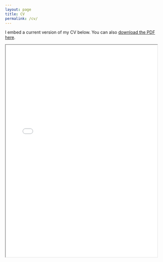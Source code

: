 ```yaml
---
layout: page
title: CV
permalink: /cv/
---
```


I embed a current version of my CV below. You can also [download the PDF here](cv.pdf).

<iframe src="cv.pdf" width="500" height="700">


